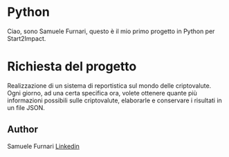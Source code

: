 # Python
Ciao, sono Samuele Furnari, questo è il mio primo progetto in Python per Start2Impact.

# Richiesta del progetto
Realizzazione di un sistema di reportistica sul mondo delle criptovalute.
Ogni giorno, ad una certa specifica ora, volete ottenere quante più informazioni possibili sulle criptovalute, 
elaborarle e conservare i risultati in un file JSON.

## Author
Samuele Furnari
[Linkedin](https://www.linkedin.com/in/samuele-furnari-a37567220/)
